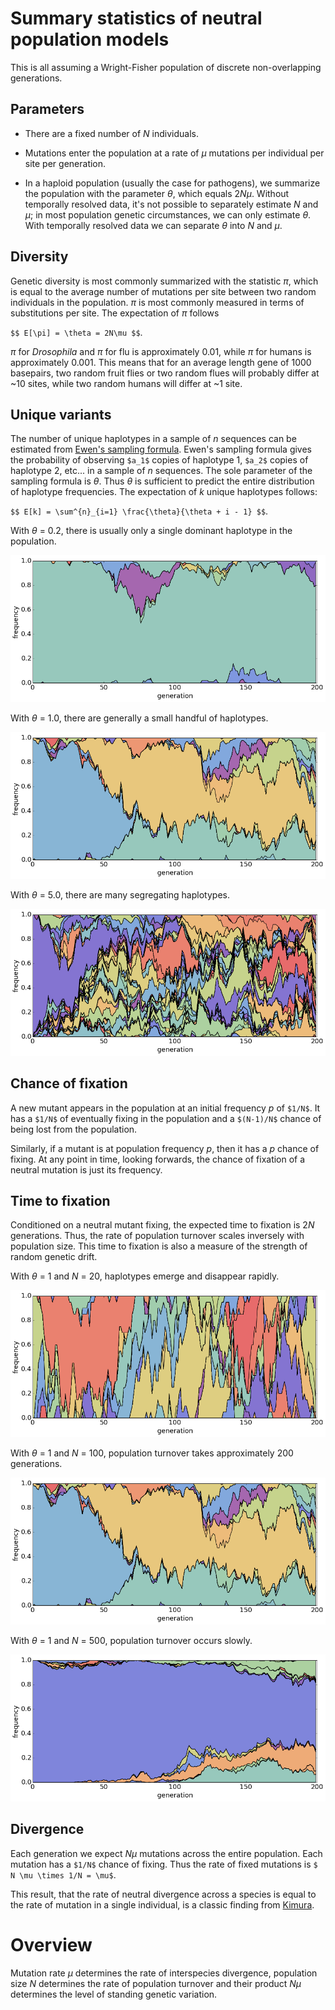 # Summary statistics of neutral population models

This is all assuming a Wright-Fisher population of discrete non-overlapping generations.

## Parameters

* There are a fixed number of *N* individuals.

* Mutations enter the population at a rate of *&mu;* mutations per individual per site per generation.

* In a haploid population (usually the case for pathogens), we summarize the population with the parameter *&theta;*, which equals 2*N&mu;*. Without temporally resolved data, it's not possible to separately estimate *N* and *&mu;*; in most population genetic circumstances, we can only estimate *&theta;*. With temporally resolved data we can separate *&theta;* into *N* and *&mu;*.

## Diversity

Genetic diversity is most commonly summarized with the statistic *&pi;*, which is equal to the average number of mutations per site between two random individuals in the population. *&pi;* is most commonly measured in terms of substitutions per site. The expectation of *&pi;* follows

`$$ E[\pi] = \theta = 2N\mu $$`.

*&pi;* for *Drosophila* and *&pi;* for flu is approximately 0.01, while *&pi;* for humans is approximately 0.001. This means that for an average length gene of 1000 basepairs, two random fruit flies or two random flues will probably differ at ~10 sites, while two random humans will differ at ~1 site.

## Unique variants

The number of unique haplotypes in a sample of *n* sequences can be estimated from [Ewen's sampling formula](https://en.wikipedia.org/wiki/Ewens's_sampling_formula). Ewen's sampling formula gives the probability of observing `$a_1$` copies of haplotype 1, `$a_2$` copies of haplotype 2, etc... in a sample of *n* sequences. The sole parameter of the sampling formula is *&theta;*. Thus *&theta;* is sufficient to predict the entire distribution of haplotype frequencies. The expectation of *k* unique haplotypes follows:

`$$ E[k] = \sum^{n}_{i=1} \frac{\theta}{\theta + i - 1} $$`.

With *&theta;* = 0.2, there is usually only a single dominant haplotype in the population.

![](figures/trajectories_theta0.2_n100.png)

With *&theta;* = 1.0, there are generally a small handful of haplotypes.

![](figures/trajectories_theta1_n100.png)

With *&theta;* = 5.0, there are many segregating haplotypes.

![](figures/trajectories_theta5_n100.png)

## Chance of fixation

A new mutant appears in the population at an initial frequency *p* of `$1/N$`. It has a `$1/N$` of eventually fixing in the population and a `$(N-1)/N$` chance of being lost from the population.

Similarly, if a mutant is at population frequency *p*, then it has a *p* chance of fixing. At any point in time, looking forwards, the chance of fixation of a neutral mutation is just its frequency.

## Time to fixation

Conditioned on a neutral mutant fixing, the expected time to fixation is 2*N* generations. Thus, the rate of population turnover scales inversely with population size. This time to fixation is also a measure of the strength of random genetic drift.

With *&theta;* = 1 and *N* = 20, haplotypes emerge and disappear rapidly.

![](figures/trajectories_theta1_n20.png)

With *&theta;* = 1 and *N* = 100, population turnover takes approximately 200 generations.

![](figures/trajectories_theta1_n100.png)

With *&theta;* = 1 and *N* = 500, population turnover occurs slowly.

![](figures/trajectories_theta1_n500.png)

## Divergence

Each generation we expect *N&mu;* mutations across the entire population. Each mutation has a `$1/N$` chance of fixing. Thus the rate of fixed mutations is `$ N \mu \times 1/N = \mu$`.

This result, that the rate of neutral divergence across a species is equal to the rate of mutation in a single individual, is a classic finding from [Kimura](http://www.blackwellpublishing.com/ridley/classictexts/kimura.pdf).

# Overview

Mutation rate *&mu;* determines the rate of interspecies divergence, population size *N* determines the rate of population turnover and their product *N&mu;* determines the level of standing genetic variation.
